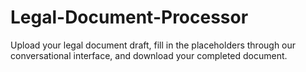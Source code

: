 # Legal-Document-Processor
Upload your legal document draft, fill in the placeholders through our conversational interface, and download your completed document.
